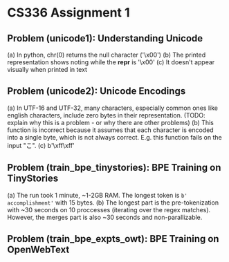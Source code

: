 # CS336 Assignment 1

## Problem (unicode1): Understanding Unicode
(a) In python, chr(0) returns the null character ('\x00')
(b) The printed representation shows noting while the __repr__ is '\x00'
(c) It doesn't appear visually when printed in text

## Problem (unicode2): Unicode Encodings
(a) In UTF-16 and UTF-32, many characters, especially common ones like english characters, include zero bytes in their representation. (TODO: explain why this is a problem - or why there are other problems)
(b) This function is incorrect because it assumes that each character is encoded into a single byte, which is not always correct. E.g. this function fails on the input "こ".
(c) b'\xff\xff'

## Problem (train_bpe_tinystories): BPE Training on TinyStories
(a) The run took 1 minute, ~1-2GB RAM. The longest token is `b' accomplishment'` with 15 bytes.
(b) The longest part is the pre-tokenization with ~30 seconds on 10 proccesses (iterating over the regex matches). However, the merges part is also ~30 seconds and non-parallizable.

## Problem (train_bpe_expts_owt): BPE Training on OpenWebText

